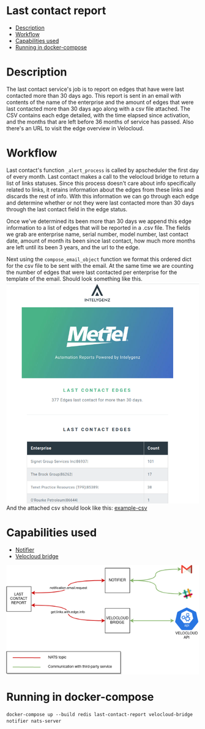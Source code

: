 # Last contact report
* [Description](#description)
* [Workflow](#workflow)
* [Capabilities used](#capabilities-used) 
* [Running in docker-compose](#running-in-docker-compose)

# Description
The last contact service's job is to report on edges that have were last contacted more than 30 days ago.
This report is sent in an email with contents of the name of the enterprise and the amount of edges that were last
contacted more than 30 days ago along with a csv file attached. The CSV contains each edge detailed, with the time elapsed since activation, and the months that are left before 36 months of service has passed. Also there's an URL to visit the edge overview in Velocloud.

# Workflow
Last contact's function `_alert_process` is called by apscheduler the first day of every month. 
Last contact makes a call to the velocloud bridge to return a list of links statuses. Since this process doesn't care about info specifically related to links,
it retains information about the edges from these links and discards the rest of info.
With this information we can go through each edge and determine whether or not they were last contacted
more than 30 days through the last contact field in the edge status.
 
Once we've determined its been more than 30 days we append this edge information to a list of edges that will be reported in a .csv file. The fields we grab are
enterprise name, serial number, model number, last contact date, amount of month its been since last contact, how much
more months are left until its been 3 years, and the url to the edge.
 
Next using the `compose_email_object` function we format this ordered dict for the csv file to be sent with the email.
At the same time we are counting the number of edges that were last contacted per enterprise for the template of the email.
Should look something like this.
![last-contact-image](readme-resources/last_contact.png)
 And the attached csv should look like this:
 [example-csv](readme-resources/example.csv)
 
# Capabilities used
- [Notifier](../notifier/README.md)
- [Velocloud bridge](../velocloud-bridge/README.md)

![IMAGE: last-contact-report_microservice_relationships](/docs/img/system_overview/use_cases/last-contact-report_microservice_relationships.png)

# Running in docker-compose 
`docker-compose up --build redis last-contact-report velocloud-bridge notifier nats-server`
